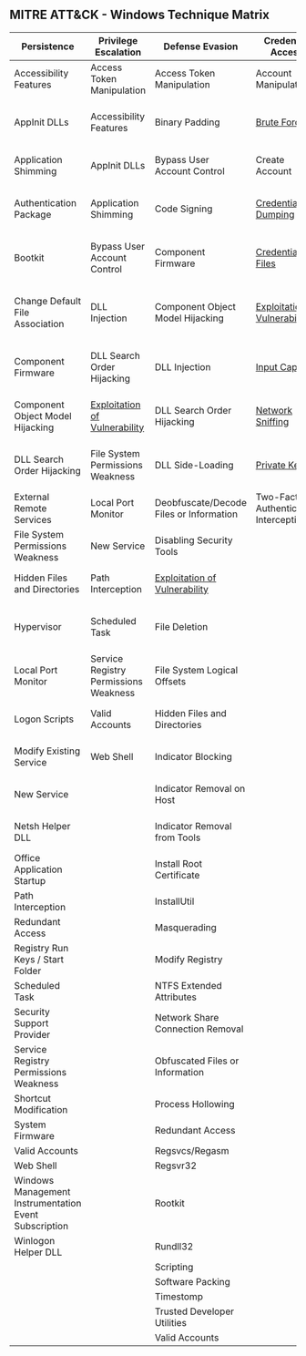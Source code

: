 ## MITRE ATT&CK - Windows Technique Matrix

| Persistence                                           | Privilege Escalation                                                                              | Defense Evasion                                                                                     | Credential Access                                                                                  | Discovery                                                                                                 | Lateral Movement                                                                                          | Execution                          | Collection                                                                               | Exfiltration                                  | Command and Control                                                       | 
|-------------------------------------------------------|---------------------------------------------------------------------------------------------------|-----------------------------------------------------------------------------------------------------|----------------------------------------------------------------------------------------------------|-----------------------------------------------------------------------------------------------------------|-----------------------------------------------------------------------------------------------------------|------------------------------------|------------------------------------------------------------------------------------------|-----------------------------------------------|---------------------------------------------------------------------------| 
| Accessibility Features                                | Access Token Manipulation                                                                         | Access Token Manipulation                                                                           | Account Manipulation                                                                               | [Account Discovery](Techniques/Discovery/Account_discovery.md)                                            | Application Deployment Software                                                                           | Application Shimming               | Audio Capture                                                                            | Automated Exfiltration                        | [Commonly Used Port](Techniques/Command_and_control/Commonly_used_port.md)| 
| AppInit DLLs                                          | Accessibility Features                                                                            | Binary Padding                                                                                      | [Brute Force](Techniques/Credential_access/Brute_force.md)                                         | Application Window Discovery                                                                              | [Exploitation of Vulnerability](Techniques/Lateral_movement/Exploitation_of_vulnerability.md)             | Command-Line Interface             | [Automated Collection](Techniques/Collection/Automated_collection.md)                    | Data Compressed                               | Communication Through Removable Media                                     | 
| Application Shimming                                  | AppInit DLLs                                                                                      | Bypass User Account Control                                                                         | Create Account                                                                                     | [File and Directory Discovery](Techniques/Discovery/File_and_directory_discovery.md)                      | Logon Scripts                                                                                             | Execution through API              | Clipboard Data                                                                           | Data Encrypted                                | Connection Proxy                                                          | 
| Authentication Package                                | Application Shimming                                                                              | Code Signing                                                                                        | [Credential Dumping](Techniques/Credential_access/Credential_dumping.md)                           | [Network Service Scanning](Techniques/Discovery/Network_service_scanning.md)                              | [Pass the Hash](Techniques/Lateral_movement/Pass_the_hash.md)                                             | Execution through Module Load      | Data Staged                                                                              | Data Transfer Size Limits                     | Custom Command and Control Protocol                                       | 
| Bootkit                                               | Bypass User Account Control                                                                       | Component Firmware                                                                                  | [Credentials in Files](Techniques/Credential_access/Credentials_in_files.md)                       | [Network Share Discovery](Techniques/Discovery/Network_share_discovery.md)                                | [Pass the Ticket](Techniques/Lateral_movement/Pass_the_ticket.md)                                         | Graphical User Interface           | [Data from Local System](Techniques/Collection/Data_from_local_system.md)                | Exfiltration Over Alternative Protocol        | Custom Cryptographic Protocol                                             | 
| Change Default File Association                       | DLL Injection                                                                                     | Component Object Model Hijacking                                                                    | [Exploitation of Vulnerability](Techniques/Privilege_escalation/Exploitation_of_vulnerability.md)  | [Peripheral Device Discovery](Techniques/Discovery/Peripheral_device_discovery.md)                        | [Remote Desktop Protocol](Techniques/Lateral_movement/Remote_desktop_protocol.md)                         | InstallUtil                        | [Data from Network Shared Drive](Techniques/Collection/Data_from_network_shared_drive.md)| Exfiltration Over Command and Control Channel | Data Encoding                                                             | 
| Component Firmware                                    | DLL Search Order Hijacking                                                                        | DLL Injection                                                                                       | [Input Capture](Techniques/Credential_access/Input_capture.md)                                     | Permission Groups Discovery                                                                               | [Remote File Copy](Techniques/Lateral_movement/Remote_file_copy.md)                                       | PowerShell                         | [Data from Removable Media](Techniques/Collection/Data from_removable_media.md)          | Exfiltration Over Other Network Medium        | Data Obfuscation                                                          | 
| Component Object Model Hijacking                      | [Exploitation of Vulnerability](Techniques/Privilege_escalation/Exploitation_of_vulnerability.md) | DLL Search Order Hijacking                                                                          | [Network Sniffing](Techniques/Credential_access/Network_sniffing.md)                               | Process Discovery                                                                                         | [Remote Services](Techniques/Lateral_movement/Remote_services.md)                                         | Process Hollowing                  | [Email Collection](Techniques/Collection/Email_collection.md)                            | Exfiltration Over Physical Medium             | Fallback Channels                                                         | 
| DLL Search Order Hijacking                            | File System Permissions Weakness                                                                  | DLL Side-Loading                                                                                    | [Private Keys](Techniques/Credential_access/Private_keys.md)                                       | [Query Registry](Techniques/Discovery/Query_registry.md)                                                  | [Replication Through Removable Media](Techniques/Lateral_movement/Replication_through_removable_media.md) | Regsvcs/Regasm                     | [Input Capture](Techniques/Collection/Input_capture.md)                                  | Scheduled Transfer                            | Multi-Stage Channels                                                      | 
| External Remote Services                              | Local Port Monitor                                                                                | Deobfuscate/Decode Files or Information                                                             | Two-Factor Authentication Interception                                                             | [Remote System Discovery](Techniques/Discovery/Remote_system_discovery.md)                                | Shared Webroot                                                                                            | Regsvr32                           | Screen Capture                                                                           |                                               | Multiband Communication                                                   | 
| File System Permissions Weakness                      | New Service                                                                                       | Disabling Security Tools                                                                            |                                                                                                    | Security Software Discovery                                                                               | [Taint Shared Content](Techniques/Lateral_movement/Taint_shared_content.md)                               | Rundll32                           | Video Capture                                                                            |                                               | Multilayer Encryption                                                     | 
| Hidden Files and Directories                          | Path Interception                                                                                 | [Exploitation of Vulnerability](Techniques/Privilege_escalation/Exploitation_of_vulnerability.md)   |                                                                                                    | System Information Discovery                                                                              | Third-party Software                                                                                      | Scheduled Task                     |                                                                                          |                                               | [Remote File Copy](Techniques/Command_and_control/Remote_file_copy.md)    | 
| Hypervisor                                            | Scheduled Task                                                                                    | File Deletion                                                                                       |                                                                                                    | [System Network Configuration Discovery](Techniques/Discovery/System_network_configuration_discovery.md)  | Windows Admin Shares                                                                                      | Scripting                          |                                                                                          |                                               | Standard Application Layer Protocol                                       | 
| Local Port Monitor                                    | Service Registry Permissions Weakness                                                             | File System Logical Offsets                                                                         |                                                                                                    | [System Network Connections Discovery](Techniques/Discovery/System_network_connections_discovery.md)      | Windows Remote Management                                                                                 | Service Execution                  |                                                                                          |                                               | Standard Cryptographic Protocol                                           | 
| Logon Scripts                                         | Valid Accounts                                                                                    | Hidden Files and Directories                                                                        |                                                                                                    | System Owner/User Discovery                                                                               |                                                                                                           | Third-party Software               |                                                                                          |                                               | Standard Non-Application Layer Protocol                                   | 
| Modify Existing Service                               | Web Shell                                                                                         | Indicator Blocking                                                                                  |                                                                                                    | System Service Discovery                                                                                  |                                                                                                           | Trusted Developer Utilities        |                                                                                          |                                               | Uncommonly Used Port                                                      | 
| New Service                                           |                                                                                                   | Indicator Removal on Host                                                                           |                                                                                                    | System Time Discovery                                                                                     |                                                                                                           | Windows Remote Management          |                                                                                          |                                               | Web Service                                                               | 
| Netsh Helper DLL                                      |                                                                                                   | Indicator Removal from Tools                                                                        |                                                                                                    |                                                                                                           |                                                                                                           | Windows Management Instrumentation |                                                                                          |                                               |                                                                           | 
| Office Application Startup                            |                                                                                                   | Install Root Certificate                                                                            |                                                                                                    |                                                                                                           |                                                                                                           |                                    |                                                                                          |                                               |                                                                           | 
| Path Interception                                     |                                                                                                   | InstallUtil                                                                                         |                                                                                                    |                                                                                                           |                                                                                                           |                                    |                                                                                          |                                               |                                                                           | 
| Redundant Access                                      |                                                                                                   | Masquerading                                                                                        |                                                                                                    |                                                                                                           |                                                                                                           |                                    |                                                                                          |                                               |                                                                           | 
| Registry Run Keys / Start Folder                      |                                                                                                   | Modify Registry                                                                                     |                                                                                                    |                                                                                                           |                                                                                                           |                                    |                                                                                          |                                               |                                                                           | 
| Scheduled Task                                        |                                                                                                   | NTFS Extended Attributes                                                                            |                                                                                                    |                                                                                                           |                                                                                                           |                                    |                                                                                          |                                               |                                                                           | 
| Security Support Provider                             |                                                                                                   | Network Share Connection Removal                                                                    |                                                                                                    |                                                                                                           |                                                                                                           |                                    |                                                                                          |                                               |                                                                           | 
| Service Registry Permissions Weakness                 |                                                                                                   | Obfuscated Files or Information                                                                     |                                                                                                    |                                                                                                           |                                                                                                           |                                    |                                                                                          |                                               |                                                                           | 
| Shortcut Modification                                 |                                                                                                   | Process Hollowing                                                                                   |                                                                                                    |                                                                                                           |                                                                                                           |                                    |                                                                                          |                                               |                                                                           | 
| System Firmware                                       |                                                                                                   | Redundant Access                                                                                    |                                                                                                    |                                                                                                           |                                                                                                           |                                    |                                                                                          |                                               |                                                                           | 
| Valid Accounts                                        |                                                                                                   | Regsvcs/Regasm                                                                                      |                                                                                                    |                                                                                                           |                                                                                                           |                                    |                                                                                          |                                               |                                                                           | 
| Web Shell                                             |                                                                                                   | Regsvr32                                                                                            |                                                                                                    |                                                                                                           |                                                                                                           |                                    |                                                                                          |                                               |                                                                           | 
| Windows Management Instrumentation Event Subscription |                                                                                                   | Rootkit                                                                                             |                                                                                                    |                                                                                                           |                                                                                                           |                                    |                                                                                          |                                               |                                                                           | 
| Winlogon Helper DLL                                   |                                                                                                   | Rundll32                                                                                            |                                                                                                    |                                                                                                           |                                                                                                           |                                    |                                                                                          |                                               |                                                                           | 
|                                                       |                                                                                                   | Scripting                                                                                           |                                                                                                    |                                                                                                           |                                                                                                           |                                    |                                                                                          |                                               |                                                                           | 
|                                                       |                                                                                                   | Software Packing                                                                                    |                                                                                                    |                                                                                                           |                                                                                                           |                                    |                                                                                          |                                               |                                                                           | 
|                                                       |                                                                                                   | Timestomp                                                                                           |                                                                                                    |                                                                                                           |                                                                                                           |                                    |                                                                                          |                                               |                                                                           | 
|                                                       |                                                                                                   | Trusted Developer Utilities                                                                         |                                                                                                    |                                                                                                           |                                                                                                           |                                    |                                                                                          |                                               |                                                                           | 
|                                                       |                                                                                                   | Valid Accounts                                                                                      |                                                                                                    |                                                                                                           |                                                                                                           |                                    |                                                                                          |                                               |                                                                           | 

